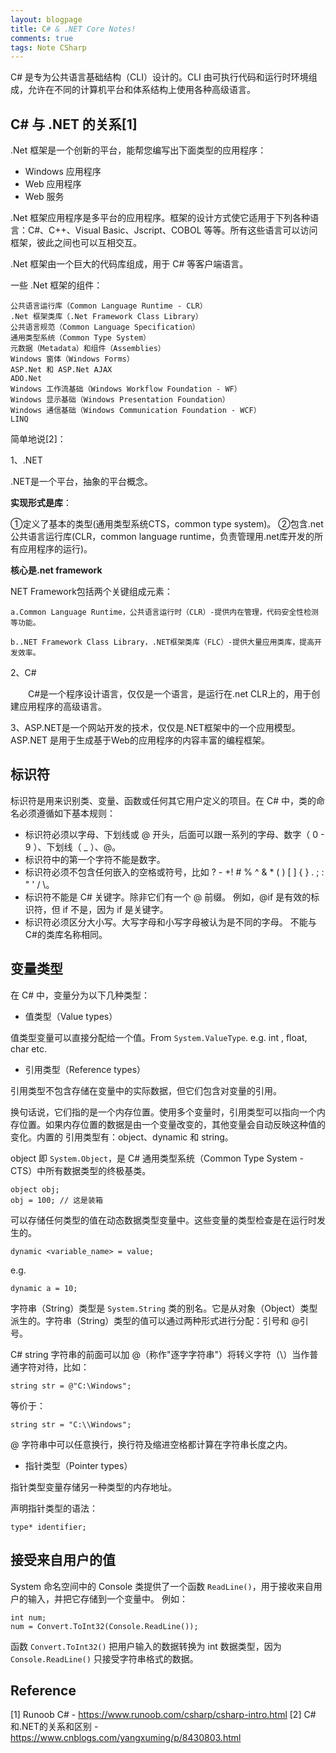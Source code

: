 ```yaml
---
layout: blogpage
title: C# & .NET Core Notes!
comments: true
tags: Note CSharp
---
```


C# 是专为公共语言基础结构（CLI）设计的。CLI 由可执行代码和运行时环境组成，允许在不同的计算机平台和体系结构上使用各种高级语言。

## C# 与 .NET 的关系[1]

.Net 框架是一个创新的平台，能帮您编写出下面类型的应用程序：

- Windows 应用程序
- Web 应用程序
- Web 服务

.Net 框架应用程序是多平台的应用程序。框架的设计方式使它适用于下列各种语言：C#、C++、Visual Basic、Jscript、COBOL 等等。所有这些语言可以访问框架，彼此之间也可以互相交互。

.Net 框架由一个巨大的代码库组成，用于 C# 等客户端语言。

一些 .Net 框架的组件：

    公共语言运行库（Common Language Runtime - CLR）
    .Net 框架类库（.Net Framework Class Library）
    公共语言规范（Common Language Specification）
    通用类型系统（Common Type System）
    元数据（Metadata）和组件（Assemblies）
    Windows 窗体（Windows Forms）
    ASP.Net 和 ASP.Net AJAX
    ADO.Net
    Windows 工作流基础（Windows Workflow Foundation - WF）
    Windows 显示基础（Windows Presentation Foundation）
    Windows 通信基础（Windows Communication Foundation - WCF）
    LINQ

简单地说[2]：

1、.NET

.NET是一个平台，抽象的平台概念。

**实现形式是库**：

①定义了基本的类型(通用类型系统CTS，common type system)。
②包含.net公共语言运行库(CLR，common language runtime，负责管理用.net库开发的所有应用程序的运行)。

**核心是.net framework**

NET Framework包括两个关键组成元素：

    a.Common Language Runtime，公共语言运行时（CLR）-提供内在管理，代码安全性检测等功能。

    b..NET Framework Class Library，.NET框架类库（FLC）-提供大量应用类库，提高开发效率。

 

2、C#

　　C#是一个程序设计语言，仅仅是一个语言，是运行在.net CLR上的，用于创建应用程序的高级语言。

 

3、ASP.NET是一个网站开发的技术，仅仅是.NET框架中的一个应用模型。　　
ASP.NET 是用于生成基于Web的应用程序的内容丰富的编程框架。

## 标识符

标识符是用来识别类、变量、函数或任何其它用户定义的项目。在 C# 中，类的命名必须遵循如下基本规则：

- 标识符必须以字母、下划线或 @ 开头，后面可以跟一系列的字母、数字（ 0 - 9 ）、下划线（ _ ）、@。
- 标识符中的第一个字符不能是数字。
- 标识符必须不包含任何嵌入的空格或符号，比如 ? - +! # % ^ & * ( ) [ ] { } . ; : " ' / \。
- 标识符不能是 C# 关键字。除非它们有一个 @ 前缀。 例如，@if 是有效的标识符，但 if 不是，因为 if 是关键字。
- 标识符必须区分大小写。大写字母和小写字母被认为是不同的字母。
不能与C#的类库名称相同。


## 变量类型

在 C# 中，变量分为以下几种类型：

- 值类型（Value types）

值类型变量可以直接分配给一个值。From `System.ValueType`. e.g. int , float, char etc.

- 引用类型（Reference types）

引用类型不包含存储在变量中的实际数据，但它们包含对变量的引用。

换句话说，它们指的是一个内存位置。使用多个变量时，引用类型可以指向一个内存位置。如果内存位置的数据是由一个变量改变的，其他变量会自动反映这种值的变化。内置的 引用类型有：object、dynamic 和 string。

object 即 `System.Object`，是 C# 通用类型系统（Common Type System - CTS）中所有数据类型的终极基类。

    object obj;
    obj = 100; // 这是装箱

可以存储任何类型的值在动态数据类型变量中。这些变量的类型检查是在运行时发生的。

    dynamic <variable_name> = value;

e.g.

    dynamic a = 10;


字符串（String）类型是 `System.String` 类的别名。它是从对象（Object）类型派生的。字符串（String）类型的值可以通过两种形式进行分配：引号和 @引号。

C# string 字符串的前面可以加 @（称作"逐字字符串"）将转义字符（\）当作普通字符对待，比如：

    string str = @"C:\Windows";

等价于：

    string str = "C:\\Windows";

@ 字符串中可以任意换行，换行符及缩进空格都计算在字符串长度之内。

- 指针类型（Pointer types）

指针类型变量存储另一种类型的内存地址。

声明指针类型的语法：

    type* identifier;


## 接受来自用户的值

System 命名空间中的 Console 类提供了一个函数 `ReadLine()`，用于接收来自用户的输入，并把它存储到一个变量中。
例如：

    int num;
    num = Convert.ToInt32(Console.ReadLine());

函数 `Convert.ToInt32()` 把用户输入的数据转换为 int 数据类型，因为 `Console.ReadLine()` 只接受字符串格式的数据。



## Reference

[1] Runoob C# - https://www.runoob.com/csharp/csharp-intro.html
[2] C#和.NET的关系和区别 - https://www.cnblogs.com/yangxuming/p/8430803.html